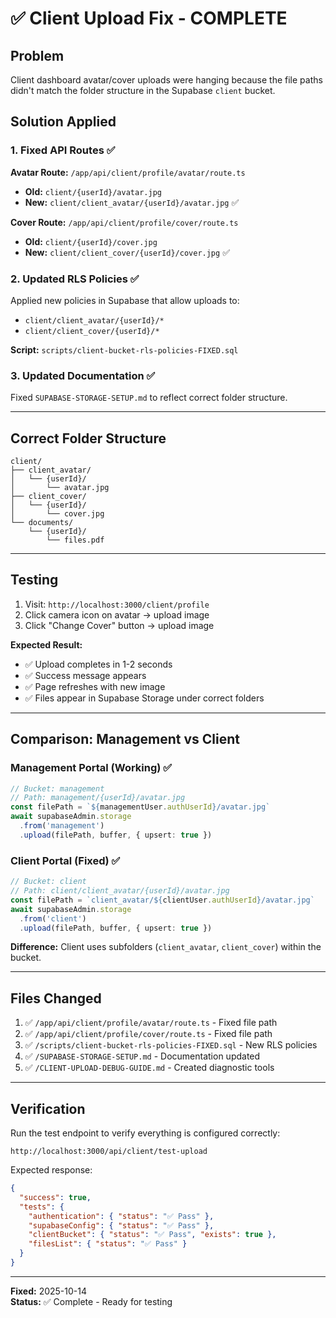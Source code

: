 # ✅ Client Upload Fix - COMPLETE

## Problem
Client dashboard avatar/cover uploads were hanging because the file paths didn't match the folder structure in the Supabase `client` bucket.

## Solution Applied

### 1. Fixed API Routes ✅

**Avatar Route:** `/app/api/client/profile/avatar/route.ts`
- **Old:** `client/{userId}/avatar.jpg`
- **New:** `client/client_avatar/{userId}/avatar.jpg` ✅

**Cover Route:** `/app/api/client/profile/cover/route.ts`
- **Old:** `client/{userId}/cover.jpg`
- **New:** `client/client_cover/{userId}/cover.jpg` ✅

### 2. Updated RLS Policies ✅

Applied new policies in Supabase that allow uploads to:
- `client/client_avatar/{userId}/*`
- `client/client_cover/{userId}/*`

**Script:** `scripts/client-bucket-rls-policies-FIXED.sql`

### 3. Updated Documentation ✅

Fixed `SUPABASE-STORAGE-SETUP.md` to reflect correct folder structure.

---

## Correct Folder Structure

```
client/
├── client_avatar/
│   └── {userId}/
│       └── avatar.jpg
├── client_cover/
│   └── {userId}/
│       └── cover.jpg
└── documents/
    └── {userId}/
        └── files.pdf
```

---

## Testing

1. Visit: `http://localhost:3000/client/profile`
2. Click camera icon on avatar → upload image
3. Click "Change Cover" button → upload image

**Expected Result:**
- ✅ Upload completes in 1-2 seconds
- ✅ Success message appears
- ✅ Page refreshes with new image
- ✅ Files appear in Supabase Storage under correct folders

---

## Comparison: Management vs Client

### Management Portal (Working) ✅
```typescript
// Bucket: management
// Path: management/{userId}/avatar.jpg
const filePath = `${managementUser.authUserId}/avatar.jpg`
await supabaseAdmin.storage
  .from('management')
  .upload(filePath, buffer, { upsert: true })
```

### Client Portal (Fixed) ✅
```typescript
// Bucket: client
// Path: client/client_avatar/{userId}/avatar.jpg
const filePath = `client_avatar/${clientUser.authUserId}/avatar.jpg`
await supabaseAdmin.storage
  .from('client')
  .upload(filePath, buffer, { upsert: true })
```

**Difference:** Client uses subfolders (`client_avatar`, `client_cover`) within the bucket.

---

## Files Changed

1. ✅ `/app/api/client/profile/avatar/route.ts` - Fixed file path
2. ✅ `/app/api/client/profile/cover/route.ts` - Fixed file path
3. ✅ `/scripts/client-bucket-rls-policies-FIXED.sql` - New RLS policies
4. ✅ `/SUPABASE-STORAGE-SETUP.md` - Documentation updated
5. ✅ `/CLIENT-UPLOAD-DEBUG-GUIDE.md` - Created diagnostic tools

---

## Verification

Run the test endpoint to verify everything is configured correctly:

```
http://localhost:3000/api/client/test-upload
```

Expected response:
```json
{
  "success": true,
  "tests": {
    "authentication": { "status": "✅ Pass" },
    "supabaseConfig": { "status": "✅ Pass" },
    "clientBucket": { "status": "✅ Pass", "exists": true },
    "filesList": { "status": "✅ Pass" }
  }
}
```

---

**Fixed:** 2025-10-14  
**Status:** ✅ Complete - Ready for testing

